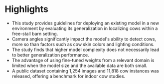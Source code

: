 # Highlights

- This study provides guidelines for deploying an existing model in a new environment by evaluating its generalization in localizing cows within a free-stall barn setting.
- Camera angles significantly impact the model's ability to detect cows, more so than factors such as cow skin colors and lighting conditions.
- The study finds that higher model complexity does not necessarily lead to better generalization performance.
- The advantage of using fine-tuned weights from a relevant domain is limited when the model size and the available data are both small.
- A public dataset containing 1,254 images and 11,818 cow instances was released, offering a benchmark for indoor cow studies.